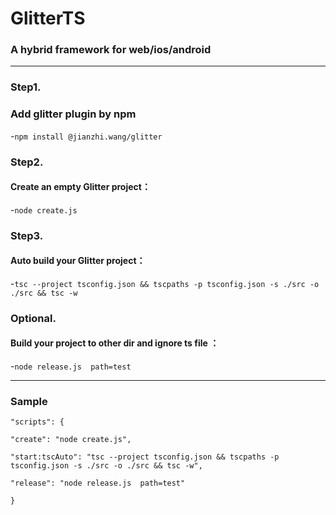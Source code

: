 # GlitterTS 
### A hybrid framework for web/ios/android

-------
### Step1.
### Add glitter plugin by npm
-`npm install @jianzhi.wang/glitter`
### Step2. 
#### Create an empty Glitter project：
-`node create.js`

### Step3.
#### Auto build your Glitter project：
-`tsc --project tsconfig.json && tscpaths -p tsconfig.json -s ./src -o ./src && tsc -w`

### Optional.
#### Build your project to other dir and ignore ts file ：
-`node release.js  path=test`

-------
### Sample
```
"scripts": {

"create": "node create.js",  

"start:tscAuto": "tsc --project tsconfig.json && tscpaths -p tsconfig.json -s ./src -o ./src && tsc -w",

"release": "node release.js  path=test"

}
```